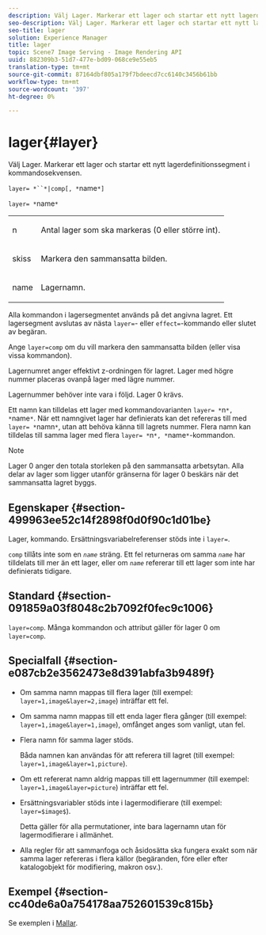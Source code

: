 ```yaml
---
description: Välj Lager. Markerar ett lager och startar ett nytt lagerdefinitionssegment i kommandosekvensen.
seo-description: Välj Lager. Markerar ett lager och startar ett nytt lagerdefinitionssegment i kommandosekvensen.
seo-title: lager
solution: Experience Manager
title: lager
topic: Scene7 Image Serving - Image Rendering API
uuid: 882309b3-51d7-477e-bd09-068ce9e55eb5
translation-type: tm+mt
source-git-commit: 87164dbf805a179f7bdeecd7cc6140c3456b61bb
workflow-type: tm+mt
source-wordcount: '397'
ht-degree: 0%

---
```



# lager{#layer}

Välj Lager. Markerar ett lager och startar ett nytt lagerdefinitionssegment i kommandosekvensen.

`layer= *``*|comp[, *`name`*]`

`layer= *`name`*`

<table id="simpletable_22DE3365A6454949B0D30C6D7110476E"> 
 <tr class="strow"> 
  <td class="stentry"> <p><span class="codeph"> <span class="varname"> n</span></span> </p></td> 
  <td class="stentry"> <p>Antal lager som ska markeras (0 eller större int). </p></td> 
 </tr> 
 <tr class="strow"> 
  <td class="stentry"> <p><span class="codeph"> skiss</span> </p></td> 
  <td class="stentry"> <p>Markera den sammansatta bilden. </p></td> 
 </tr> 
 <tr class="strow"> 
  <td class="stentry"> <p><span class="codeph"> <span class="varname"> name</span></span> </p></td> 
  <td class="stentry"> <p>Lagernamn. </p></td> 
 </tr> 
</table>

Alla kommandon i lagersegmentet används på det angivna lagret. Ett lagersegment avslutas av nästa `layer=`- eller `effect=`-kommando eller slutet av begäran.

Ange `layer=comp` om du vill markera den sammansatta bilden (eller visa vissa kommandon).

Lagernumret anger effektivt z-ordningen för lagret. Lager med högre nummer placeras ovanpå lager med lägre nummer.

Lagernummer behöver inte vara i följd. Lager 0 krävs.

Ett namn kan tilldelas ett lager med kommandovarianten `layer= *`n`*, *`name`*`. När ett namngivet lager har definierats kan det refereras till med ` layer= *`namn`*`, utan att behöva känna till lagrets nummer. Flera namn kan tilldelas till samma lager med flera `layer= *`n`*, *`name`*`-kommandon.

>[!NOTE]
>
>Lager 0 anger den totala storleken på den sammansatta arbetsytan. Alla delar av lager som ligger utanför gränserna för lager 0 beskärs när det sammansatta lagret byggs.

## Egenskaper {#section-499963ee52c14f2898f0d0f90c1d01be}

Lager, kommando. Ersättningsvariabelreferenser stöds inte i `layer=`.

`comp` tillåts inte som en  *`name`* sträng. Ett fel returneras om samma *`name`* har tilldelats till mer än ett lager, eller om *`name`* refererar till ett lager som inte har definierats tidigare.

## Standard {#section-091859a03f8048c2b7092f0fec9c1006}

`layer=comp`. Många kommandon och attribut gäller för lager 0 om `layer=comp`.

## Specialfall {#section-e087cb2e3562473e8d391abfa3b9489f}

* Om samma namn mappas till flera lager (till exempel: `layer=1,image&layer=2,image`) inträffar ett fel.
* Om samma namn mappas till ett enda lager flera gånger (till exempel: `layer=1,image&layer=1,image`), omfånget anges som vanligt, utan fel.
* Flera namn för samma lager stöds.

   Båda namnen kan användas för att referera till lagret (till exempel: `layer=1,image&layer=1,picture`).
* Om ett refererat namn aldrig mappas till ett lagernummer (till exempel: `layer=1,image&layer=picture`) inträffar ett fel.
* Ersättningsvariabler stöds inte i lagermodifierare (till exempel: `layer=$image$`).

   Detta gäller för alla permutationer, inte bara lagernamn utan för lagermodifierare i allmänhet.

* Alla regler för att sammanfoga och åsidosätta ska fungera exakt som när samma lager refereras i flera källor (begäranden, före eller efter katalogobjekt för modifiering, makron osv.).

## Exempel {#section-cc40de6a0a754178aa752601539c815b}

Se exemplen i [Mallar](../../../../../is-api/http-ref/image-serving-api-ref/c-http-protocol-reference/c-templates/c-templates.md#concept-3cd2d2adae0e41b2979b9640244d4d3e).
